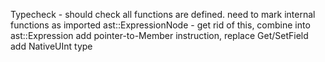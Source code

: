 Typecheck - should check all functions are defined. need to mark internal functions as imported
ast::ExpressionNode - get rid of this, combine into ast::Expression
add pointer-to-Member instruction, replace Get/SetField
add NativeUInt type